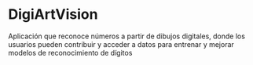# DigiArtVision
Aplicación que reconoce números a partir de dibujos digitales, donde los usuarios pueden contribuir y acceder a datos para entrenar y mejorar modelos de reconocimiento de dígitos
